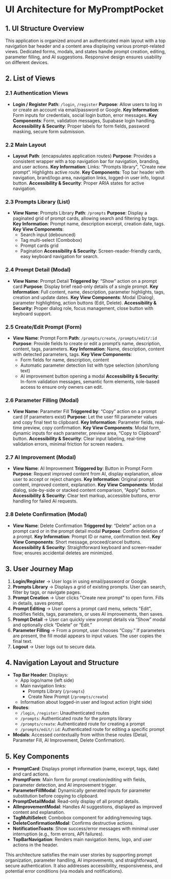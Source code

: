# UI Architecture for MyPromptPocket

## 1. UI Structure Overview

This application is organized around an authenticated main layout with a top navigation bar header and a content area displaying various prompt-related views. Dedicated forms, modals, and states handle prompt creation, editing, parameter filling, and AI suggestions. Responsive design ensures usability on different devices.

## 2. List of Views

### 2.1 Authentication Views

- **Login / Register**
  **Path**: `/login`, `/register`
  **Purpose**: Allow users to log in or create an account via email/password or Google.
  **Key Information**: Form inputs for credentials, social login button, error messages.
  **Key Components**: Form, validation messages, Supabase login handling.
  **Accessibility & Security**: Proper labels for form fields, password masking, secure form submission.

### 2.2 Main Layout

- **Layout**
  **Path**: (encapsulates application routes)
  **Purpose**: Provides a consistent wrapper with a top navigation bar for navigation, branding, and user actions.
  **Key Information**: Links: "Prompts library", "Create new prompt". Highlights active route.
  **Key Components**: Top bar header with navigation, brand/logo area, navigation links, logged-in user info, logout button.
  **Accessibility & Security**: Proper ARIA states for active navigation.

### 2.3 Prompts Library (List)

- **View Name**: Prompts Library
  **Path**: `/prompts`
  **Purpose**: Display a paginated grid of prompt cards, allowing search and filtering by tags.
  **Key Information**: Prompt name, description excerpt, creation date, tags.
  **Key View Components**:
  - Search input (debounced)
  - Tag multi-select (Combobox)
  - Prompt cards grid
  - Pagination
    **Accessibility & Security**: Screen-reader-friendly cards, easy keyboard navigation for search.

### 2.4 Prompt Detail (Modal)

- **View Name**: Prompt Detail
  **Triggered by**: “Show” action on a prompt card
  **Purpose**: Display brief read-only details of a single prompt.
  **Key Information**: Full content, name, description, parameter highlights, tags, creation and update dates.
  **Key View Components**: Modal (Dialog), parameter highlighting, action buttons (Edit, Delete).
  **Accessibility & Security**: Proper dialog role, focus management, close button with keyboard support.

### 2.5 Create/Edit Prompt (Form)

- **View Name**: Prompt Form
  **Path**: `/prompts/create`, `/prompts/edit/:id`
  **Purpose**: Provide fields to create or edit a prompt’s name, description, content, tags, parameters.
  **Key Information**: Name, description, content with detected parameters, tags.
  **Key View Components**:
  - Form fields for name, description, content
  - Automatic parameter detection list with type selection (short/long text)
  - AI improvement button opening a modal
    **Accessibility & Security**: In-form validation messages, semantic form elements, role-based access to ensure only owners can edit.

### 2.6 Parameter Filling (Modal)

- **View Name**: Parameter Fill
  **Triggered by**: “Copy” action on a prompt card (if parameters exist)
  **Purpose**: Let the user fill parameter values and copy final text to clipboard.
  **Key Information**: Parameter fields, real-time preview, copy confirmation.
  **Key View Components**: Modal form, dynamic inputs for each parameter, preview area, “Copy to Clipboard” button.
  **Accessibility & Security**: Clear input labeling, real-time validation errors, minimal friction for screen readers.

### 2.7 AI Improvement (Modal)

- **View Name**: AI Improvement
  **Triggered by**: Button in Prompt Form
  **Purpose**: Request improved content from AI, display explanation, allow user to accept or reject changes.
  **Key Information**: Original prompt content, improved content, explanation.
  **Key View Components**: Modal dialog, side-by-side or stacked content comparison, “Apply” button.
  **Accessibility & Security**: Clear text markup, accessible buttons, error handling for failed AI requests.

### 2.8 Delete Confirmation (Modal)

- **View Name**: Delete Confirmation
  **Triggered by**: “Delete” action on a prompt card or in the prompt detail modal
  **Purpose**: Confirm deletion of a prompt.
  **Key Information**: Prompt ID or name, confirmation text.
  **Key View Components**: Short message, proceed/cancel buttons.
  **Accessibility & Security**: Straightforward keyboard and screen-reader flow; ensures accidental deletes are minimized.

## 3. User Journey Map

1. **Login/Register** → User logs in using email/password or Google.
2. **Prompts Library** → Displays a grid of existing prompts. User can search, filter by tags, or navigate pages.
3. **Prompt Creation** → User clicks "Create new prompt" to open form. Fills in details, saves prompt.
4. **Prompt Editing** → User opens a prompt card menu, selects "Edit", modifies fields, tags, parameters, or uses AI improvements, then saves.
5. **Prompt Detail** → User can quickly view prompt details via “Show” modal and optionally click “Delete” or “Edit.”
6. **Parameter Filling** → From a prompt, user chooses “Copy.” If parameters are present, the fill modal appears to input values. The user copies the final text.
7. **Logout** → User logs out to secure data.

## 4. Navigation Layout and Structure

- **Top Bar Header**: Displays:
  - App logo/name (left side)
  - Main navigation links:
    - Prompts Library (`/prompts`)
    - Create New Prompt (`/prompts/create`)
  - Information about logged-in user and logout action (right side)
- **Routes**:
  - `/login`, `/register`: Unauthenticated routes
  - `/prompts`: Authenticated route for the prompts library
  - `/prompts/create`: Authenticated route for creating a prompt
  - `/prompts/edit/:id`: Authenticated route for editing a specific prompt
- **Modals**: Accessed contextually from within these routes (Detail, Parameter Fill, AI Improvement, Delete Confirmation).

## 5. Key Components

- **PromptCard**: Displays prompt information (name, excerpt, tags, date) and card actions.
- **PromptForm**: Main form for prompt creation/editing with fields, parameter detection, and AI improvement trigger.
- **ParameterFillModal**: Dynamically generated inputs for parameter substitution before copying to clipboard.
- **PromptDetailModal**: Read-only display of all prompt details.
- **AIImprovementModal**: Handles AI suggestions, displayed as improved content and explanation.
- **TagMultiSelect**: Combobox component for adding/removing tags.
- **DeleteConfirmationModal**: Confirms destructive actions.
- **NotificationToasts**: Show success/error messages with minimal user interruption (e.g., form errors, API failures).
- **TopBarNavigation**: Renders main navigation items, logo, and user actions in the header.

This architecture satisfies the main user stories by supporting prompt organization, parameter handling, AI improvements, and straightforward, secure authentication. It also addresses accessibility, responsiveness, and potential error conditions (via modals and notifications).
